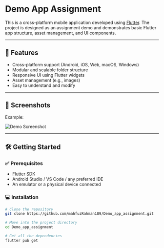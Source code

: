 # Demo App Assignment

This is a cross-platform mobile application developed using [Flutter](https://flutter.dev/). The project is designed as an assignment demo and demonstrates basic Flutter app structure, asset management, and UI components.

---

## 🚀 Features

- Cross-platform support (Android, iOS, Web, macOS, Windows)
- Modular and scalable folder structure
- Responsive UI using Flutter widgets
- Asset management (e.g., images)
- Easy to understand and modify

---

## 📸 Screenshots


Example:

![Demo Screenshot](![image](https://github.com/user-attachments/assets/04936a4c-2d19-414c-8e5f-b2d614d4e672)
)

---

## 🛠️ Getting Started

### ✅ Prerequisites

- [Flutter SDK](https://flutter.dev/docs/get-started/install)
- Android Studio / VS Code / any preferred IDE
- An emulator or a physical device connected

### 💻 Installation

```bash
# Clone the repository
git clone https://github.com/mahfuzRahman189/Demo_app_assignment.git

# Move into the project directory
cd Demo_app_assignment

# Get all the dependencies
flutter pub get


